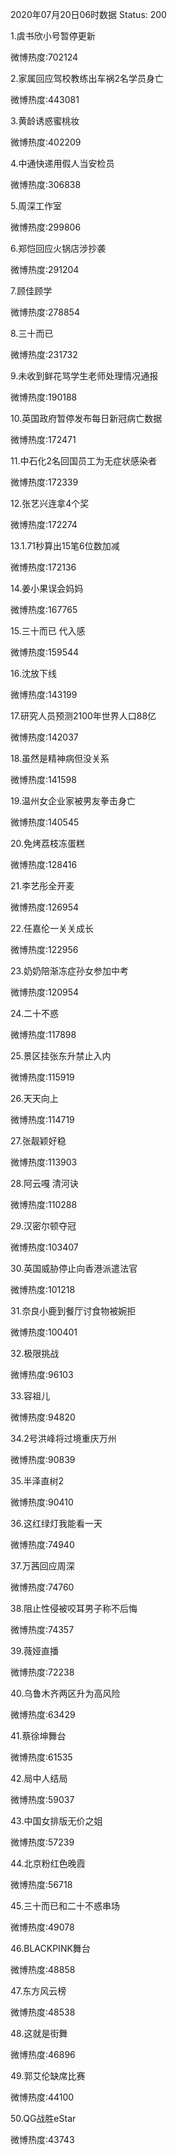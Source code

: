 2020年07月20日06时数据
Status: 200

1.虞书欣小号暂停更新

微博热度:702124

2.家属回应驾校教练出车祸2名学员身亡

微博热度:443081

3.黄龄诱惑蜜桃妆

微博热度:402209

4.中通快递用假人当安检员

微博热度:306838

5.周深工作室

微博热度:299806

6.郑恺回应火锅店涉抄袭

微博热度:291204

7.顾佳顾学

微博热度:278854

8.三十而已

微博热度:231732

9.未收到鲜花骂学生老师处理情况通报

微博热度:190188

10.英国政府暂停发布每日新冠病亡数据

微博热度:172471

11.中石化2名回国员工为无症状感染者

微博热度:172339

12.张艺兴连拿4个奖

微博热度:172274

13.1.71秒算出15笔6位数加减

微博热度:172136

14.姜小果误会妈妈

微博热度:167765

15.三十而已 代入感

微博热度:159544

16.沈放下线

微博热度:143199

17.研究人员预测2100年世界人口88亿

微博热度:142037

18.虽然是精神病但没关系

微博热度:141598

19.温州女企业家被男友拳击身亡

微博热度:140545

20.免烤荔枝冻蛋糕

微博热度:128416

21.李艺彤全开麦

微博热度:126954

22.任嘉伦一关关成长

微博热度:122956

23.奶奶陪渐冻症孙女参加中考

微博热度:120954

24.二十不惑

微博热度:117898

25.景区挂张东升禁止入内

微博热度:115919

26.天天向上

微博热度:114719

27.张靓颖好稳

微博热度:113903

28.阿云嘎 清河诀

微博热度:110288

29.汉密尔顿夺冠

微博热度:103407

30.英国威胁停止向香港派遣法官

微博热度:101218

31.奈良小鹿到餐厅讨食物被婉拒

微博热度:100401

32.极限挑战

微博热度:96103

33.容祖儿

微博热度:94820

34.2号洪峰将过境重庆万州

微博热度:90839

35.半泽直树2

微博热度:90410

36.这红绿灯我能看一天

微博热度:74940

37.万茜回应周深

微博热度:74760

38.阻止性侵被咬耳男子称不后悔

微博热度:74357

39.薇娅直播

微博热度:72238

40.乌鲁木齐两区升为高风险

微博热度:63429

41.蔡徐坤舞台

微博热度:61535

42.局中人结局

微博热度:59037

43.中国女排版无价之姐

微博热度:57239

44.北京粉红色晚霞

微博热度:56718

45.三十而已和二十不惑串场

微博热度:49078

46.BLACKPINK舞台

微博热度:48858

47.东方风云榜

微博热度:48538

48.这就是街舞

微博热度:46896

49.郭艾伦缺席比赛

微博热度:44100

50.QG战胜eStar

微博热度:43743

